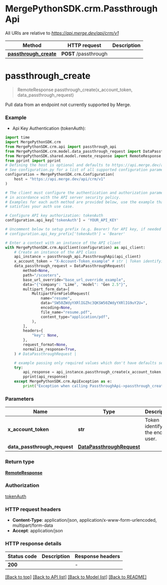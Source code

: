 # MergePythonSDK.crm.PassthroughApi

All URIs are relative to *https://api.merge.dev/api/crm/v1*

Method | HTTP request | Description
------------- | ------------- | -------------
[**passthrough_create**](PassthroughApi.md#passthrough_create) | **POST** /passthrough | 


# **passthrough_create**
> RemoteResponse passthrough_create(x_account_token, data_passthrough_request)



Pull data from an endpoint not currently supported by Merge.

### Example

* Api Key Authentication (tokenAuth):

```python
import time
import MergePythonSDK.crm
from MergePythonSDK.crm.api import passthrough_api
from MergePythonSDK.crm.model.data_passthrough_request import DataPassthroughRequest
from MergePythonSDK.shared.model.remote_response import RemoteResponse
from pprint import pprint
# Defining the host is optional and defaults to https://api.merge.dev/api/crm/v1
# See configuration.py for a list of all supported configuration parameters.
configuration = MergePythonSDK.crm.Configuration(
    host = "https://api.merge.dev/api/crm/v1"
)

# The client must configure the authentication and authorization parameters
# in accordance with the API server security policy.
# Examples for each auth method are provided below, use the example that
# satisfies your auth use case.

# Configure API key authorization: tokenAuth
configuration.api_key['tokenAuth'] = 'YOUR_API_KEY'

# Uncomment below to setup prefix (e.g. Bearer) for API key, if needed
# configuration.api_key_prefix['tokenAuth'] = 'Bearer'

# Enter a context with an instance of the API client
with MergePythonSDK.crm.ApiClient(configuration) as api_client:
    # Create an instance of the API class
    api_instance = passthrough_api.PassthroughApi(api_client)
    x_account_token = "X-Account-Token_example" # str | Token identifying the end user.
    data_passthrough_request = DataPassthroughRequest(
        method=None,
        path="/scooters",
        base_url_override="base_url_override_example",
        data="{"company": "Lime", "model": "Gen 2.5"}",
        multipart_form_data=[
            MultipartFormFieldRequest(
                name="resume",
                data="SW50ZWdyYXRlIGZhc3QKSW50ZWdyYXRlIG9uY2U=",
                encoding=None,
                file_name="resume.pdf",
                content_type="application/pdf",
            ),
        ],
        headers={
            "key": None,
        },
        request_format=None,
        normalize_response=True,
    ) # DataPassthroughRequest | 

    # example passing only required values which don't have defaults set
    try:
        api_response = api_instance.passthrough_create(x_account_token, data_passthrough_request)
        pprint(api_response)
    except MergePythonSDK.crm.ApiException as e:
        print("Exception when calling PassthroughApi->passthrough_create: %s\n" % e)
```


### Parameters

Name | Type | Description  | Notes
------------- | ------------- | ------------- | -------------
 **x_account_token** | **str**| Token identifying the end user. |
 **data_passthrough_request** | [**DataPassthroughRequest**](DataPassthroughRequest.md)|  |

### Return type

[**RemoteResponse**](RemoteResponse.md)

### Authorization

[tokenAuth](../README.md#tokenAuth)

### HTTP request headers

 - **Content-Type**: application/json, application/x-www-form-urlencoded, multipart/form-data
 - **Accept**: application/json


### HTTP response details

| Status code | Description | Response headers |
|-------------|-------------|------------------|
**200** |  |  -  |

[[Back to top]](#) [[Back to API list]](../README.md#documentation-for-api-endpoints) [[Back to Model list]](../README.md#documentation-for-models) [[Back to README]](../README.md)

